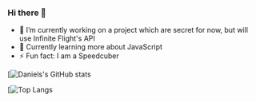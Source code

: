 ### Hi there 👋

<!--
**Daniboi737/Daniboi737** is a ✨ _special_ ✨ repository because its `README.md` (this file) appears on your GitHub profile.

Here are some ideas to get you started:

- 🔭 I’m currently working on ...
- 🌱 I’m currently learning ...
- 👯 I’m looking to collaborate on ...
- 🤔 I’m looking for help with ...
- 💬 Ask me about ...
- 📫 How to reach me: ...
- 😄 Pronouns: ...
- ⚡ Fun fact: ...
-->

- 🔭 I’m currently working on a project which are secret for now, but will use Infinite Flight's API
- 🌱 Currently learning more about JavaScript
- ⚡ Fun fact: I am a Speedcuber

[![Daniels's GitHub stats](https://github-readme-stats.vercel.app/api?username=Daniboi737&theme=white&show_icons=true&count_private=true)

[![Top Langs](https://github-readme-stats.vercel.app/api/top-langs/?username=Daniboi737)
